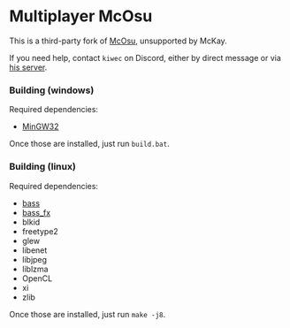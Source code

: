 # Multiplayer McOsu

This is a third-party fork of [McOsu](https://store.steampowered.com/app/607260/McOsu/), unsupported by McKay.

If you need help, contact `kiwec` on Discord, either by direct message or via [his server](https://discord.com/invite/YWPBFSpH8v).

### Building (windows)

Required dependencies:

- [MinGW32](https://sourceforge.net/projects/mingw-w64/files/Toolchains%20targetting%20Win32/Personal%20Builds/mingw-builds/installer/mingw-w64-install.exe)

Once those are installed, just run `build.bat`.

### Building (linux)

Required dependencies:

- [bass](https://www.un4seen.com/download.php?bass24-linux)
- [bass_fx](https://www.un4seen.com/download.php?z/0/bass_fx24-linux)
- blkid
- freetype2
- glew
- libenet
- libjpeg
- liblzma
- OpenCL
- xi
- zlib

Once those are installed, just run `make -j8`.
